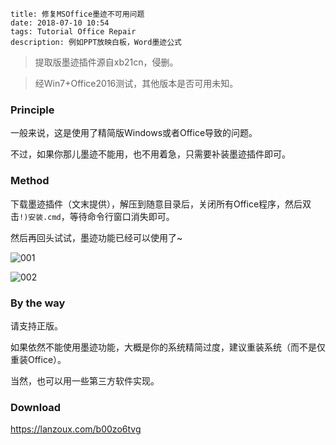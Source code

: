 ```
title: 修复MSOffice墨迹不可用问题
date: 2018-07-10 10:54
tags: Tutorial Office Repair
description: 例如PPT放映白板，Word墨迹公式
```

> 提取版墨迹插件源自xb21cn，侵删。

> 经Win7+Office2016测试，其他版本是否可用未知。

### Principle

一般来说，这是使用了精简版Windows或者Office导致的问题。

不过，如果你那儿墨迹不能用，也不用着急，只需要补装墨迹插件即可。

### Method

下载墨迹插件（文末提供），解压到随意目录后，关闭所有Office程序，然后双击`!)安装.cmd`，等待命令行窗口消失即可。

然后再回头试试，墨迹功能已经可以使用了~

![001](/res/20180710-1054-001.webp)

![002](/res/20180710-1054-002.webp)

### By the way

请支持正版。

如果依然不能使用墨迹功能，大概是你的系统精简过度，建议重装系统（而不是仅重装Office）。

当然，也可以用一些第三方软件实现。

### Download

<https://lanzoux.com/b00zo6tvg>

